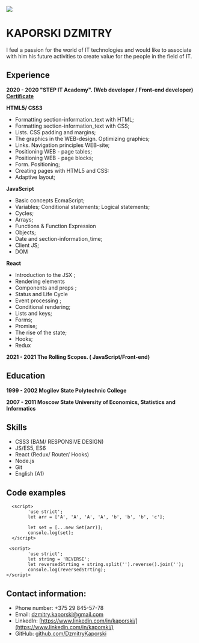 ![](https://clck.ru/TAgNu")

# KAPORSKI DZMITRY

I feel a passion for the world of IT technologies and would like to associate with him his future activities to create value for the people in the field of IT.

## Experience <br>

**2020 - 2020
"STEP IT Academy".  (Web developer / Front-end developer) [Certificate](https://clck.ru/QckyA)**

**HTML5/ CSS3**
- Formatting section-information_text with HTML;
- Formatting section-information_text with CSS;
- Lists. CSS padding and margins;
- The graphics in the WEB-design. Optimizing graphics;
- Links. Navigation principles WEB-site;
- Positioning WEB - page tables;
- Positioning WEB - page blocks;
- Form. Positioning;
- Creating pages with HTML5 and CSS:
- Adaptive layout;

**JavaScript**
- Basic concepts EcmaScript;
- Variables; Conditional statements; Logical statements;
- Cycles;
- Arrays;
- Functions & Function Expression
- Objects;
- Date and section-information_time;
- Client JS;
- DOM 

**React**
- Introduction to the JSX ;
- Rendering elements
- Components and props ;
- Status and Life Cycle
- Event processing ;
- Conditional rendering;
- Lists and keys;
- Forms;
- Promise;
- The rise of the state;
- Hooks;
- Redux

**2021 - 2021
The Rolling Scopes.  ( JavaScript/Front-end)**


## Education <br>

**1999 - 2002
Mogilev State Polytechnic College**

**2007 - 2011
Moscow State University of Economics, Statistics and Informatics**

## Skills <br>

- CSS3 (BAM/ RESPONSIVE DESIGN)
- JS/ES5, ES6
- React (Redux/ Router/ Hooks)
- Node.js
- Git
- English (A1)

## Code examples

```
  <script>
        'use strict';
        let arr = ['A', 'A', 'A', 'A', 'b', 'b', 'b', 'c'];

        let set = [...new Set(arr)]; 
        console.log(set);
  </script>
```

```
 <script>
        'use strict';
        let string = 'REVERSE';
        let reversedStrting = string.split('').reverse().join('');
        console.log(reversedStrting);
</script>
```

## Contact information: <br>

- Phone number: +375 29 845-57-78
- Email:  dzmitry.kaporski@gmail.com
- LinkedIn: [https://www.linkedin.com/in/kaporski/](https://www.linkedin.com/in/kaporski/)
- GitHub: [github.com/DzmitryKaporski](https://github.com/DzmitryKaporski)
